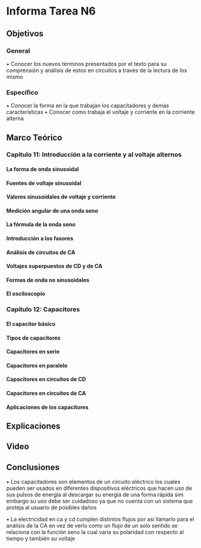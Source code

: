 # Informa Tarea N6
## Objetivos

### General
•	Conocer los nuevos términos presentados por el texto para su comprensión y análisis de estos en circuitos a través de la lectura de los mismo
### Específico
•	Conocer la forma en la que trabajan los capacitadores y demás características
•	Conocer como trabaja el voltaje y corriente en la corriente alterna

## Marco Teórico

### Capítulo 11: Introducción a la corriente y al voltaje alternos

#### La forma de onda sinusoidal

#### Fuentes de voltaje sinusoidal

#### Valores sinusoidales de voltaje y corriente

#### Medición angular de una onda seno

#### La fórmula de la onda seno

#### Introducción a los fasores

#### Análisis de circuitos de CA

#### Voltajes superpuestos de CD y de CA

#### Formas de onda no sinusoidales

#### El osciloscopio

### Capítulo 12: Capacitores

#### El capacitor básico

#### Tipos de capacitores

#### Capacitores en serie

#### Capacitores en paralelo

#### Capacitores en circuitos de CD

#### Capacitores en circuitos de CA

#### Aplicaciones de los capacitores


## Explicaciones
## Video
## Conclusiones
•	Los capacitadores son elementos de un circuito eléctrico los cuales pueden ser usados en diferentes dispositivos eléctricos que hacen uso de sus pulsos de energía al descargar su energía de una forma rápida sim embargo su uso debe ser cuidadoso ya que no cuenta con un sistema que proteja al usuario de posibles daños

•	La electricidad en ca y cd cumplen distintos flujos por así llamarlo para el análisis de la CA en vez de verlo como un flujo de un solo sentido se relaciona con la función seno la cual varia su polaridad con respecto al tiempo y también su voltaje
